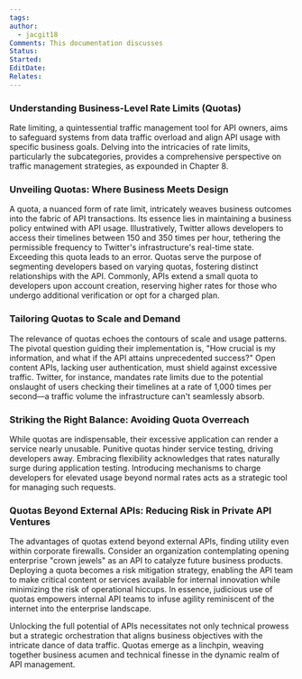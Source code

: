 ```yaml
---
tags: 
author:
  - jacgit18
Comments: This documentation discusses
Status: 
Started: 
EditDate: 
Relates:
---
```

### **Understanding Business-Level Rate Limits (Quotas)**

Rate limiting, a quintessential traffic management tool for API owners, aims to safeguard systems from data traffic overload and align API usage with specific business goals. Delving into the intricacies of rate limits, particularly the subcategories, provides a comprehensive perspective on traffic management strategies, as expounded in Chapter 8.

### **Unveiling Quotas: Where Business Meets Design**

A quota, a nuanced form of rate limit, intricately weaves business outcomes into the fabric of API transactions. Its essence lies in maintaining a business policy entwined with API usage. Illustratively, Twitter allows developers to access their timelines between 150 and 350 times per hour, tethering the permissible frequency to Twitter's infrastructure's real-time state. Exceeding this quota leads to an error. Quotas serve the purpose of segmenting developers based on varying quotas, fostering distinct relationships with the API. Commonly, APIs extend a small quota to developers upon account creation, reserving higher rates for those who undergo additional verification or opt for a charged plan.

### **Tailoring Quotas to Scale and Demand**

The relevance of quotas echoes the contours of scale and usage patterns. The pivotal question guiding their implementation is, "How crucial is my information, and what if the API attains unprecedented success?" Open content APIs, lacking user authentication, must shield against excessive traffic. Twitter, for instance, mandates rate limits due to the potential onslaught of users checking their timelines at a rate of 1,000 times per second—a traffic volume the infrastructure can't seamlessly absorb.

### **Striking the Right Balance: Avoiding Quota Overreach**

While quotas are indispensable, their excessive application can render a service nearly unusable. Punitive quotas hinder service testing, driving developers away. Embracing flexibility acknowledges that rates naturally surge during application testing. Introducing mechanisms to charge developers for elevated usage beyond normal rates acts as a strategic tool for managing such requests.

### **Quotas Beyond External APIs: Reducing Risk in Private API Ventures**

The advantages of quotas extend beyond external APIs, finding utility even within corporate firewalls. Consider an organization contemplating opening enterprise "crown jewels" as an API to catalyze future business products. Deploying a quota becomes a risk mitigation strategy, enabling the API team to make critical content or services available for internal innovation while minimizing the risk of operational hiccups. In essence, judicious use of quotas empowers internal API teams to infuse agility reminiscent of the internet into the enterprise landscape.

Unlocking the full potential of APIs necessitates not only technical prowess but a strategic orchestration that aligns business objectives with the intricate dance of data traffic. Quotas emerge as a linchpin, weaving together business acumen and technical finesse in the dynamic realm of API management. 